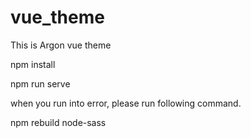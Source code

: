 # vue_theme
This is Argon vue theme

npm install

npm run serve

when you run into error, please run following command.

npm rebuild node-sass
